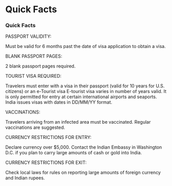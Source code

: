 # Quick Facts

### Quick Facts

PASSPORT VALIDITY:

Must be valid for 6 months past the date of visa application to obtain a visa.

BLANK PASSPORT PAGES:

2 blank passport pages required.

TOURIST VISA REQUIRED:

Travelers must enter with a visa in their passport (valid for 10 years for U.S. citizens) or an e-Tourist visa E-tourist visa varies in number of years valid. It is only permitted for entry at certain international airports and seaports. India issues visas with dates in DD/MM/YY format.

VACCINATIONS:

Travelers arriving from an infected area must be vaccinated. Regular vaccinations are suggested.

CURRENCY RESTRICTIONS FOR ENTRY:

Declare currency over $5,000. Contact the Indian Embassy in Washington D.C. if you plan to carry large amounts of cash or gold into India.

CURRENCY RESTRICTIONS FOR EXIT:

Check local laws for rules on reporting large amounts of foreign currency and Indian rupees.